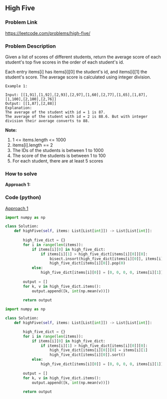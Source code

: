 ## High Five

### Problem Link

https://leetcode.com/problems/high-five/

### Problem Description 

Given a list of scores of different students, return the average score of each student's top five scores in the order of each student's id.

Each entry items[i] has items[i][0] the student's id, and items[i][1] the student's score.  The average score is calculated using integer division.


```
Example 1: 

Input: [[1,91],[1,92],[2,93],[2,97],[1,60],[2,77],[1,65],[1,87],[1,100],[2,100],[2,76]]
Output: [[1,87],[2,88]]
Explanation: 
The average of the student with id = 1 is 87.
The average of the student with id = 2 is 88.6. But with integer division their average converts to 88.

```

**Note:**

1. 1 <= items.length <= 1000
2. items[i].length == 2
3. The IDs of the students is between 1 to 1000
4. The score of the students is between 1 to 100
5. For each student, there are at least 5 scores


### How to solve 

**Approach 1:** 

### Code (python)

[Approach 1](https://github.com/yanray/leetcode/blob/master/problems/1086High_Five/1086High_Five1.py)

```python
import numpy as np

class Solution:
    def highFive(self, items: List[List[int]]) -> List[List[int]]:
        
        high_five_dict = {}
        for i in range(len(items)):
            if items[i][0] in high_five_dict:
                if items[i][1] > high_five_dict[items[i][0]][0]:                    
                    bisect.insort(high_five_dict[items[i][0]], items[i][1])
                    high_five_dict[items[i][0]].pop(0)
            else:
                high_five_dict[items[i][0]] = [0, 0, 0, 0, items[i][1]]
            
        output = []
        for k, v in high_five_dict.items():
            output.append([k, int(np.mean(v))])
        
        return output
```

```python
import numpy as np

class Solution:
    def highFive(self, items: List[List[int]]) -> List[List[int]]:

        high_five_dict = {}
        for i in range(len(items)):
            if items[i][0] in high_five_dict:
                if items[i][1] > high_five_dict[items[i][0]][0]:
                    high_five_dict[items[i][0]][0] = items[i][1]
                    high_five_dict[items[i][0]].sort()
            else:
                high_five_dict[items[i][0]] = [0, 0, 0, 0, items[i][1]]
            
        output = []
        for k, v in high_five_dict.items():
            output.append([k, int(np.mean(v))])
        
        return output
```

